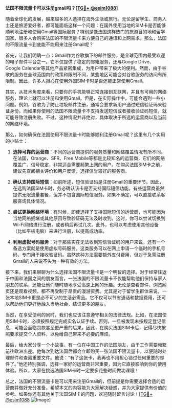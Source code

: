**法国不限流量卡可以注册gmail吗？[[TG💪+ @esim1088](https://t.me/s/esim1088)]**

随着全球化的发展，越来越多的人选择在海外生活或旅行。无论是留学生、商务人士还是旅游爱好者，都可能面临这样一个问题：在国外使用当地的SIM卡是否能够顺利地注册和使用Gmail等国际服务？特别是像法国这样热门的旅游目的地和留学国家，很多人会购买法国的不限流量卡来方便自己的通讯和上网需求。那么，法国的不限流量卡到底能不能用来注册Gmail呢？

首先，让我们明确一点：Gmail作为谷歌旗下的邮件服务，是全球范围内最受欢迎的电子邮件平台之一。它不仅提供了稳定的邮箱服务，还与Google Drive、Google Calendar等其他产品紧密集成，为用户带来了极大的便利。然而，由于谷歌的服务在全球范围内的政策和限制不同，某些地区可能会对谷歌服务的访问有所限制。因此，许多人担心在使用外国SIM卡时是否还能正常使用Gmail。

其实，从技术角度来看，只要你的手机能够正常连接到互联网，并且有可用的网络服务，理论上就可以注册和使用Gmail。但是，在实际操作中，可能会遇到一些小问题。例如，谷歌为了防止垃圾邮件注册，通常会要求新用户通过短信验证码来验证身份。而如果你使用的法国不限流量卡不支持发送短信或者接收验证码短信，就可能导致注册失败。不过，这种情况并非绝对，具体取决于所选的运营商以及当前的网络环境。

那么，如何确保在法国使用不限流量卡时能够顺利注册Gmail呢？这里有几个实用的小贴士：

1. **选择可靠的运营商**：不同的运营商提供的服务质量和网络覆盖情况有所不同。在法国，Orange、SFR、Free Mobile等都是比较知名的运营商，它们的网络覆盖广、信号稳定，非常适合需要频繁上网的用户。在购买法国SIM卡之前，建议先查阅相关评价和用户反馈，选择信誉较好的服务商。

2. **确认支持国际短信**：如前所述，短信验证码是注册Gmail的重要环节。因此，在选购法国SIM卡时，务必确认该卡是否支持国际短信功能。有些运营商虽然提供无限流量套餐，但并不包含国际短信服务。如果不确定，可以直接联系客服咨询具体情况。

3. **尝试更换网络环境**：有时候，即使选择了支持国际短信的运营商，也可能因为当地网络拥堵或其他原因导致验证码无法及时收到。这时，你可以尝试切换到Wi-Fi网络进行注册，或者稍后再试几次。此外，也可以考虑使用其他设备（比如平板电脑）来进行注册，以提高成功率。

4. **利用虚拟号码服务**：对于那些实在无法收到短信验证码的用户来说，还有一个备选方案就是使用虚拟号码服务。这类服务可以在网上申请一个临时的手机号码，专门用于接收验证码。虽然这种方法需要额外支付费用，但对于急需注册Gmail的人来说不失为一种有效的方法。

接下来，我们来聊聊为什么选择法国不限流量卡是一个明智的选择。对于经常往返于中国和法国之间的朋友而言，一张法国的不限流量卡不仅能帮助他们保持与家人朋友的联系，还能让他们随时随地享受高速上网的乐趣。无论是查看邮件、浏览网页还是观看视频，都不再受制于昂贵的漫游资费。尤其是对于留学生群体来说，一张本地SIM卡更是必不可少的生活必需品。它不仅可以节省通话和数据费用，还可以帮助他们更好地融入当地社会，结识更多的朋友。

当然，在享受便利的同时，我们也应该注意遵守相关的法律法规。比如，在法国使用SIM卡时，必须按照规定完成实名认证手续。否则，一旦被发现未按规定登记信息，可能会面临罚款甚至更严重的后果。因此，在购买法国SIM卡后，记得尽快按照要求提交个人资料，以免给自己带来不必要的麻烦。

最后，给大家分享一个小故事。有一位在中国工作的法国朋友，由于工作需要频繁前往欧洲出差。他每次到达法国后都会立即购买一张法国不限流量卡，以便随时处理邮件和查阅重要文件。他说：“有了这张卡，我再也不用担心错过任何重要的邮件了。”他还特别强调，选择一家好的运营商非常重要，因为它直接影响到你的使用体验。所以，大家在挑选法国SIM卡时一定要多花些时间做功课哦！

总之，法国的不限流量卡是可以用来注册Gmail的，但前提是你需要选择合适的运营商并做好充分准备。希望本文的内容能为大家解决疑惑，并为大家提供有价值的参考。如果你还有其他关于法国SIM卡的问题，欢迎随时留言讨论！[[TG💪+ @esim1088](https://t.me/s/esim1088) ![Image](https://i.postimg.cc/4NQfJmqS/Snipaste-2025-05-13-00-14-12.png)]